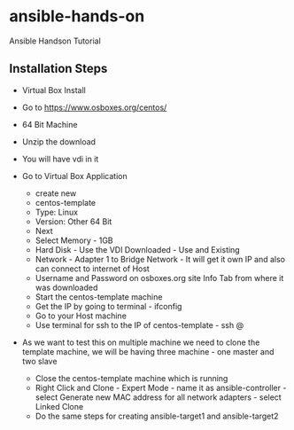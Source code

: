 # ansible-hands-on
Ansible Handson Tutorial

## Installation Steps

- Virtual Box Install
- Go to https://www.osboxes.org/centos/
- 64 Bit Machine
- Unzip the download
- You will have vdi in it
- Go to Virtual Box Application
    - create new
    - centos-template
    - Type: Linux
    - Version: Other 64 Bit
    - Next
    - Select Memory - 1GB
    - Hard Disk - Use the VDI Downloaded - Use and Existing
    - Network - Adapter 1 to Bridge Network - It will get it own IP and also can connect to internet of Host
    - Username and Password on osboxes.org site Info Tab from where it was downloaded
    - Start the centos-template machine
    - Get the IP by going to terminal - ifconfig
    - Go to your Host machine
    - Use terminal for ssh to the IP of centos-template - ssh <username>@<ip-of-centos-template>

- As we want to test this on multiple machine we need to clone the template machine, we will be having three machine - one master and two slave
    - Close the centos-template machine which is running
    - Right Click and Clone
            - Expert Mode
            - name it as ansible-controller
            - select Generate new MAC address for all network adapters
            - select Linked Clone
    - Do the same steps for creating ansible-target1 and ansible-target2
